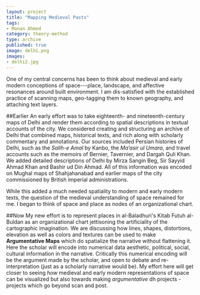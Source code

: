 ```yaml
---
layout: project
title: "Mapping Medieval Pasts"
tags:
- Manan Ahmed
category: theory-method
type: archive
published: true
image: delhi.png
images:
- delhi2.jpg
---
```


One of my central concerns has been to think about medieval and early modern conceptions of space---place, landscape, and affective resonances around built environment. I am dis-satisfied with the established practice of scanning maps, geo-tagging them to known geography, and attaching text layers. 

##Earlier
An early effort was to take eighteenth- and nineteenth-century maps of Delhi and render them according to spatial descriptions in textual accounts of the city. We considered creating and structuring an archive of Delhi that combined maps, historical texts, and rich along with scholarly commentary and annotations. Our sources included Persian histories of Delhi, such as the *Salih-e Amal* by Kanbo, the *Ma’asir ul Umara*, and travel accounts such as the memoirs of Bernier, Tavernier, and Dargah Quli Khan. We added detailed descriptions of Delhi by Mirza Sangin Beg, Sir Sayyid Ahmad Khan and Bashir ud Din Ahmad. All of this information was encoded on Mughal maps of Shahjahanabad and earlier maps of the city commissioned by British imperial administrations.

While this added a much needed spatiality to modern and early modern texts, the question of the medieval understanding of space remained for me. I began to think of space and place as nodes of an organizational chart. 

##Now
My new effort is to represent places in al-Baladhuri's Kitab Futuh al-Buldan as an organizational chart jettisoning the artificiality of the cartographic imagination. We are discussing how lines, shapes, distortions, elevation as well as colors and textures can be used to make **Argumentative Maps** which do spatialize the narrative without flattening it. Here the scholar will encode into numerical data aesthetic, political, social, cultural information in the narrative. Critically this numerical encoding will be the argument made by the scholar, and open to debate and re-interpretation (just as a scholarly narrative would be). My effort here will get closer to seeing *how* medieval and early modern representations of space can be visualized but also towards making *argumentative* dh projects - projects which go beyond scan and post.
